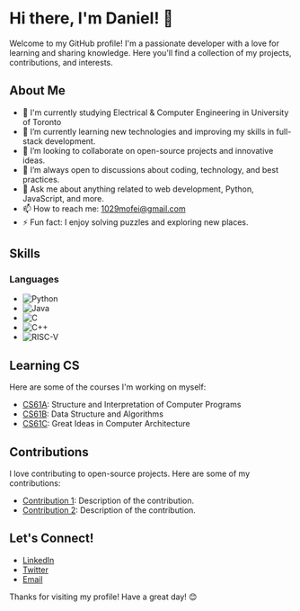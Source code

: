 # Hi there, I'm Daniel! 👋

Welcome to my GitHub profile! I'm a passionate developer with a love for learning and sharing knowledge. Here you'll find a collection of my projects, contributions, and interests.

## About Me

- 🎒 I'm currently studying Electrical & Computer Engineering in University of Toronto
- 🌱 I’m currently learning new technologies and improving my skills in full-stack development.
- 👯 I’m looking to collaborate on open-source projects and innovative ideas.
- 🤔 I’m always open to discussions about coding, technology, and best practices.
- 💬 Ask me about anything related to web development, Python, JavaScript, and more.
- 📫 How to reach me: [1029mofei@gmail.com](mailto:1029mofei@gmail.com)
- ⚡ Fun fact: I enjoy solving puzzles and exploring new places.

## Skills

### Languages

- ![Python](https://img.shields.io/badge/Python-3776AB?style=flat&logo=python&logoColor=white)
- ![Java](https://img.shields.io/badge/Java-007396?style=flat&logo=java&logoColor=white)
- ![C](https://img.shields.io/badge/C-A8B9CC?style=flat&logo=c&logoColor=black)
- ![C++](https://img.shields.io/badge/C%2B%2B-00599C?style=flat&logo=c%2B%2B&logoColor=white)
- ![RISC-V](https://img.shields.io/badge/RISC--V-3C3C3D?style=flat&logo=riscv&logoColor=white)


## Learning CS

Here are some of the courses I'm working on myself:

- [CS61A](https://github.com/hyemhyemmu/learning-CS/tree/28efa8d43475296ab76fb003cc6099c84888b25a/CS61A): Structure and Interpretation of Computer Programs
- [CS61B](https://github.com/hyemhyemmu/learning-CS/tree/28efa8d43475296ab76fb003cc6099c84888b25a/CS61B): Data Structure and Algorithms
- [CS61C](https://github.com/hyemhyemmu/learning-CS/tree/28efa8d43475296ab76fb003cc6099c84888b25a/CS61C): Great Ideas in Computer Architecture

## Contributions

I love contributing to open-source projects. Here are some of my contributions:

- [Contribution 1](https://github.com/someproject/someproject/pull/1): Description of the contribution.
- [Contribution 2](https://github.com/anotherproject/anotherproject/pull/2): Description of the contribution.

## Let's Connect!

- [LinkedIn](https://www.linkedin.com/in/hyemhyemmu)
- [Twitter](https://twitter.com/hyemhyemmu)
- [Email](mailto:1029mofei@gmail.com)

Thanks for visiting my profile! Have a great day! 😊
